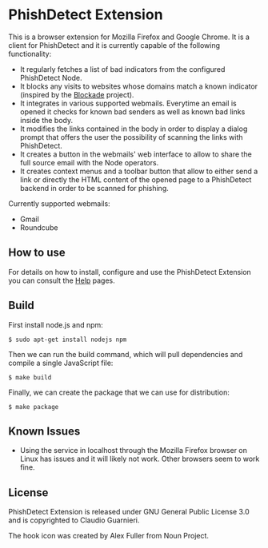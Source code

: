 # PhishDetect Extension

This is a browser extension for Mozilla Firefox and Google Chrome. It is a client for PhishDetect and it is currently capable of the following functionality:

- It regularly fetches a list of bad indicators from the configured PhishDetect Node.
- It blocks any visits to websites whose domains match a known indicator (inspired by the [Blockade](https://github.com/blockadeio) project).
- It integrates in various supported webmails. Everytime an email is opened it checks for known bad senders as well as known bad links inside the body.
- It modifies the links contained in the body in order to display a dialog prompt that offers the user the possibility of scanning the links with PhishDetect.
- It creates a button in the webmails' web interface to allow to share the full source email with the Node operators.
- It creates context menus and a toolbar button that allow to either send a link or directly the HTML content of the opened page to a PhishDetect backend in order to be scanned for phishing.

Currently supported webmails:

- Gmail
- Roundcube

## How to use

For details on how to install, configure and use the PhishDetect Extension you can consult the [Help](https://phishdetect.io/help/) pages.


## Build

First install node.js and npm:

    $ sudo apt-get install nodejs npm

Then we can run the build command, which will pull dependencies and compile a
single JavaScript file:

    $ make build

Finally, we can create the package that we can use for distribution:

    $ make package


## Known Issues

- Using the service in localhost through the Mozilla Firefox browser on Linux has issues and it will likely not work. Other browsers seem to work fine.


## License

PhishDetect Extension is released under GNU General Public License 3.0 and is copyrighted to Claudio Guarnieri.

The hook icon was created by Alex Fuller from Noun Project.
